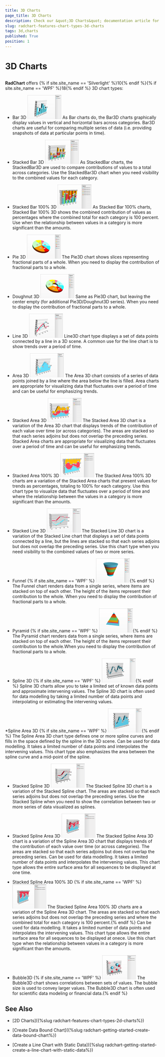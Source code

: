 ```yaml
---
title: 3D Charts
page_title: 3D Charts
description: Check our &quot;3D Charts&quot; documentation article for the RadChart {{ site.framework_name }} control.
slug: radchart-features-chart-types-3d-charts
tags: 3d,charts
published: True
position: 1
---
```


# 3D Charts



## 

__RadChart__ offers {% if site.site_name == 'Silverlight' %}10{% endif %}{% if site.site_name == 'WPF' %}18{% endif %} 3D chart types: 


* Bar 3D
![WPF RadChart  ](images/RadChart_types_bar3d_silverlight_thumb.png)
As Bar charts do, the Bar3D charts graphically display values in vertical and horizontal bars across categories. Bar3D charts are useful for comparing multiple series of data (i.e. providing snapshots of data at particular points in time).

* Stacked Bar 3D
![WPF RadChart  ](images/RadChart_types_stackedbar3d_silverlight_thumb.png)
As StackedBar charts, the StackedBar3D are used to compare contributions of values to a total across categories. Use the StackedBar3D chart when you need visibility to the combined values for each category.

* Stacked Bar 100% 3D
![WPF RadChart  ](images/RadChart_types_stackedbar1003d_silverlight_thumb.png)
As Stacked Bar 100% charts, Stacked Bar 100% 3D shows the combined contribution of values as percentages where the combined total for each category is 100 percent. Use when the relationship between values in a category is more significant than the amounts.

* Pie 3D
![WPF RadChart  ](images/RadChart_types_pie3d_silverlight_thumb.png)
The Pie3D chart shows slices representing fractional parts of a whole. When you need to display the contribution of fractional parts to a whole.

* Doughnut 3D
![WPF RadChart  ](images/RadChart_types_doughnut3d_silverlight_thumb.png)
Same as Pie3D chart, but leaving the center empty (for additional Pie3D/Doughnut3D series). When you need to display the contribution of fractional parts to a whole.

* Line 3D
![WPF RadChart  ](images/RadChart_types_line3d_silverlight_thumb.png)
Line3D chart type displays a set of data points connected by a line in a 3D scene. A common use for the line chart is to show trends over a period of time. 

* Area 3D
![WPF RadChart  ](images/RadChart_types_area3d_silverlight_thumb.png)
The Area 3D chart consists of a series of data points joined by a line where the area below the line is filled. Area charts are appropriate for visualizing data that fluctuates over a period of time and can be useful for emphasizing trends.

* Stacked Area 3D
![WPF RadChart  ](images/RadChart_types_stackedarea3d_silverlight_thumb.png)
The Stacked Area 3D chart is a variation of the Area 3D chart that displays trends of the contribution of each value over time (or across categories). The areas are stacked so that each series adjoins but does not overlap the preceding series. Stacked Area charts are appropriate for visualizing data that fluctuates over a period of time and can be useful for emphasizing trends.

* Stacked Area 100% 3D
![WPF RadChart  ](images/RadChart_types_stackedarea1003d_silverlight_thumb.png)
The Stacked Area 100% 3D charts are a variation of the Stacked Area charts that present values for trends as percentages, totaling to 100% for each category. Use this chart type to visualize data that fluctuates over a period of time and where the relationship between the values in a category is more significant than the amounts. 

* Stacked Line 3D
![WPF RadChart  ](images/RadChart_types_stackedline3d_silverlight_thumb.png)
The Stacked Line 3D chart is a variation of the Stacked Line chart that displays a set of data points connected by a line, but the lines are stacked so that each series adjoins but does not overlap the preceding series. Use this chart type when you need visibility to the combined values of two or more series.

* Funnel 
{% if site.site_name == 'WPF' %} ![Funnel 3D](images/RadChart_types_funnel_wpf_thumb.png){% endif %} 
The Funnel chart renders data from a single series, where items are stacked on top of each other. The height of the items represent their contribution to the whole. When you need to display the contribution of fractional parts to a whole.

* Pyramid 
{% if site.site_name == 'WPF' %} ![Pyramid](images/RadChart_types_pyramid_wpf_thumb.png){% endif %} 
The Pyramid chart renders data from a single series, where items are stacked on top of each other. The height of the items represent their contribution to the whole.</td><td>When you need to display the contribution of fractional parts to a whole.

* Spline 3D 
{% if site.site_name == 'WPF' %} ![Spline 3D](images/RadChart_types_spline3d_wpf_thumb.png){% endif %} 
Spline 3D charts allow you to take a limited set of known data points and approximate intervening values. The Spline 3D chart is often used for data modelling by taking a limited number of data points and interpolating or estimating the intervening values.

*Spline Area 3D 
{% if site.site_name == 'WPF' %} ![WPF RadChart  ](images/RadChart_types_splinearea3d_wpf_thumb.png){% endif %}
The Spline Area 3D chart type defines one or more spline curves and fills in the space defined by the spline in the 3D scene. Can be used for data modelling. It takes a limited number of data points and interpolates the intervening values. This chart type also emphasizes the area between the spline curve and a mid-point of the spline.

* Stacked Spline 3D
![WPF RadChart  ](images/RadChart_types_stackedspline3d_wpf_thumb.png)
The Stacked Spline 3D chart is a variation of the Stacked Spline chart. The areas are stacked so that each series adjoins but does not overlap the preceding series. Use the Stacked Spline when you need to show the correlation between two or more series of data visualized as splines.

* Stacked Spline Area 3D
![WPF RadChart  ](images/RadChart_types_stackedsplinearea3d_wpf_thumb.png)
The Stacked Spline Area 3D chart is a variation of the Spline Area 3D chart that displays trends of the contribution of each value over time (or across categories). The areas are stacked so that each series adjoins but does not overlap the preceding series. Can be used for data modelling. It takes a limited number of data points and interpolates the intervening values. This chart type allows the entire surface area for all sequences to be displayed at one time.

* Stacked Spline Area 100% 3D 
{% if site.site_name == 'WPF' %} ![WPF RadChart  ](images/RadChart_types_stackedsplinearea1003d_wpf_thumb.png)
The Stacked Spline Area 100% 3D charts are a variation of the Spline Area 3D chart. The areas are stacked so that each series adjoins but does not overlap the preceding series and where the combined total for each category is 100 percent.{% endif %} Can be used for data modelling. It takes a limited number of data points and interpolates the intervening values. This chart type allows the entire surface area for all sequences to be displayed at onece. Use this chart type when the relationship between values in a category is more significant than the amounts.

* Bubble3D 
{% if site.site_name == 'WPF' %} ![WPF RadChart  ](images/RadChart_types_bubble3d_wpf_thumb.png)
The Bubble3D chart shows correlations between sets of values. The bubble size is used to convey larger values. The Bubble3D chart is often used for scientific data modeling or financial data.{% endif %}



## See Also

 * [2D Charts]({%slug radchart-features-chart-types-2d-charts%})

 * [Create Data Bound Chart]({%slug radchart-getting-started-create-data-bound-chart%})

 * [Create a Line Chart with Static Data]({%slug radchart-getting-started-create-a-line-chart-with-static-data%})
